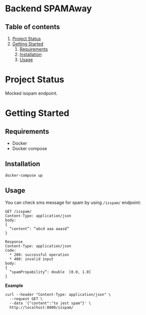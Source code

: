 # Backend SPAMAway

## Table of contents
1. [Project Status](#project-status)
1. [Getting Started](#Getting-Started)
    1. [Requirements](#Requirements)
    1. [Installation](#installation)
    1. [Usage](#usage)

# Project Status

Mocked isspam endpoint.

# Getting Started

## Requirements

  * Docker
  * Docker compose

## Installation

  `docker-compose up`

## Usage

  You can check sms message for spam by using `/isspam/` endpoint:

  ```
  GET /isspam/
  Content-Type: application/json
  body:
  {
    “content”: “abcd aaa aaasd”
  }

  Response
  Content-Type: application/json
  Code:
    * 200: successful operation
    * 400: invalid input
  body:
  {
    “spamPropability”: double  [0.0, 1.0]
  }
  ```

  **Example**
  ```
  curl --header "Content-Type: application/json" \
    --request GET \
    --data '{"content":"to jest spam"}' \
    http://localhost:8000/isspam/
  ```
